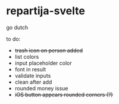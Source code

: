# repartija-svelte
go dutch 

to do:
- ~~trash icon on person added~~
- list colors
- input placeholder color
- font in result
- validate inputs
- clean after add
- rounded money issue
- ~~iOS button appears rounded corners (?)~~